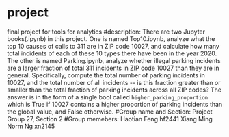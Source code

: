 # project
 final project for tools for analytics
#description:
There are two Jupyter books(.ipynb) in this project. One is named Top10.ipynb, analyze what the top 10 causes of calls to 311 are in ZIP code 10027, and calculate how many total incidents of each of these 10 types there have been in the year 2020. 
The other is named Parking.ipynb, analyze whether illegal parking incidents are a larger fraction of total 311 incidents in ZIP code 10027 than they are in general. Specifically, compute the total number of parking incidents in 10027, and the total number of all incidents -- is this fraction greater than or smaller than the total fraction of parking incidents across all ZIP codes? The answer is in the form of a single bool called `higher_parking_proportion` which is True if 10027 contains a higher proportion of parking incidents than the global value, and False otherwise.
#Group name and Section:
Project Group 27, Section 2
#Group memebers:
Haotian Feng hf2441
Xiang Ming Norm Ng xn2145
